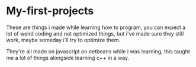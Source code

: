 # My-first-projects
These are things i made while learning how to program, you can expect a lot of weird coding and not optimized things, but i've made sure they still work, maybe someday i'll try to optimize them.

They're all made on javascript on netbeans while i was learning, this taught me a lot of things alongside learning c++ in a way.
